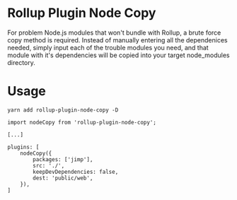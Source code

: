 # Rollup Plugin Node Copy

For problem Node.js modules that won't bundle with Rollup, a brute force copy method is required.
Instead of manually entering all the dependenices needed, simply input each of the trouble modules
you need, and that module with it's dependencies will be copied into your target node_modules directory.

# Usage

`yarn add rollup-plugin-node-copy -D`

```
import nodeCopy from 'rollup-plugin-node-copy';

[...]

plugins: [
    nodeCopy({
        packages: ['jimp'],
        src: './',
        keepDevDependencies: false,
        dest: 'public/web',
    }),
]
```
